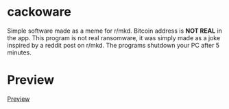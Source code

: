 # cackoware
Simple software made as a meme for r/mkd.
Bitcoin address is <b>NOT REAL</b> in the app.
This program is not real ransomware, it was simply made as a joke inspired by a reddit post on r/mkd.
The programs shutdown your PC after 5 minutes.

# Preview
[Preview](meme.png)
